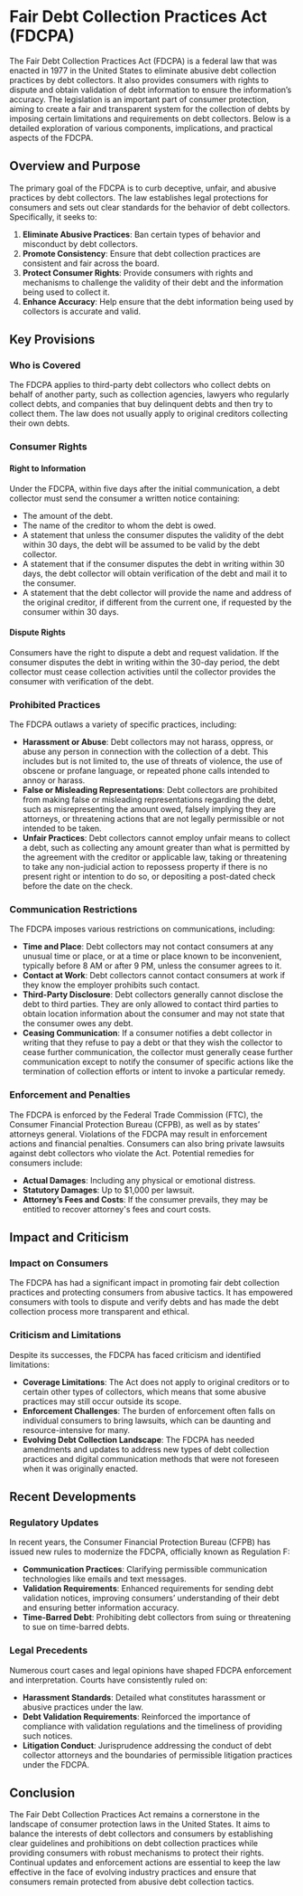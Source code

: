 # Fair Debt Collection Practices Act (FDCPA)

The Fair Debt Collection Practices Act (FDCPA) is a federal law that was enacted in 1977 in the United States to eliminate abusive debt collection practices by debt collectors. It also provides consumers with rights to dispute and obtain validation of debt information to ensure the information’s accuracy. The legislation is an important part of consumer protection, aiming to create a fair and transparent system for the collection of debts by imposing certain limitations and requirements on debt collectors. Below is a detailed exploration of various components, implications, and practical aspects of the FDCPA.

## Overview and Purpose

The primary goal of the FDCPA is to curb deceptive, unfair, and abusive practices by debt collectors. The law establishes legal protections for consumers and sets out clear standards for the behavior of debt collectors. Specifically, it seeks to:

1. **Eliminate Abusive Practices**: Ban certain types of behavior and misconduct by debt collectors.
2. **Promote Consistency**: Ensure that debt collection practices are consistent and fair across the board.
3. **Protect Consumer Rights**: Provide consumers with rights and mechanisms to challenge the validity of their debt and the information being used to collect it.
4. **Enhance Accuracy**: Help ensure that the debt information being used by collectors is accurate and valid.

## Key Provisions

### Who is Covered

The FDCPA applies to third-party debt collectors who collect debts on behalf of another party, such as collection agencies, lawyers who regularly collect debts, and companies that buy delinquent debts and then try to collect them. The law does not usually apply to original creditors collecting their own debts.

### Consumer Rights

#### Right to Information

Under the FDCPA, within five days after the initial communication, a debt collector must send the consumer a written notice containing:

- The amount of the debt.
- The name of the creditor to whom the debt is owed.
- A statement that unless the consumer disputes the validity of the debt within 30 days, the debt will be assumed to be valid by the debt collector.
- A statement that if the consumer disputes the debt in writing within 30 days, the debt collector will obtain verification of the debt and mail it to the consumer.
- A statement that the debt collector will provide the name and address of the original creditor, if different from the current one, if requested by the consumer within 30 days.

#### Dispute Rights

Consumers have the right to dispute a debt and request validation. If the consumer disputes the debt in writing within the 30-day period, the debt collector must cease collection activities until the collector provides the consumer with verification of the debt.

### Prohibited Practices

The FDCPA outlaws a variety of specific practices, including:

- **Harassment or Abuse**: Debt collectors may not harass, oppress, or abuse any person in connection with the collection of a debt. This includes but is not limited to, the use of threats of violence, the use of obscene or profane language, or repeated phone calls intended to annoy or harass.
- **False or Misleading Representations**: Debt collectors are prohibited from making false or misleading representations regarding the debt, such as misrepresenting the amount owed, falsely implying they are attorneys, or threatening actions that are not legally permissible or not intended to be taken.
- **Unfair Practices**: Debt collectors cannot employ unfair means to collect a debt, such as collecting any amount greater than what is permitted by the agreement with the creditor or applicable law, taking or threatening to take any non-judicial action to repossess property if there is no present right or intention to do so, or depositing a post-dated check before the date on the check.

### Communication Restrictions

The FDCPA imposes various restrictions on communications, including:

- **Time and Place**: Debt collectors may not contact consumers at any unusual time or place, or at a time or place known to be inconvenient, typically before 8 AM or after 9 PM, unless the consumer agrees to it.
- **Contact at Work**: Debt collectors cannot contact consumers at work if they know the employer prohibits such contact.
- **Third-Party Disclosure**: Debt collectors generally cannot disclose the debt to third parties. They are only allowed to contact third parties to obtain location information about the consumer and may not state that the consumer owes any debt.
- **Ceasing Communication**: If a consumer notifies a debt collector in writing that they refuse to pay a debt or that they wish the collector to cease further communication, the collector must generally cease further communication except to notify the consumer of specific actions like the termination of collection efforts or intent to invoke a particular remedy.

### Enforcement and Penalties

The FDCPA is enforced by the Federal Trade Commission (FTC), the Consumer Financial Protection Bureau (CFPB), as well as by states’ attorneys general. Violations of the FDCPA may result in enforcement actions and financial penalties. Consumers can also bring private lawsuits against debt collectors who violate the Act. Potential remedies for consumers include:

- **Actual Damages**: Including any physical or emotional distress.
- **Statutory Damages**: Up to $1,000 per lawsuit.
- **Attorney’s Fees and Costs**: If the consumer prevails, they may be entitled to recover attorney's fees and court costs.

## Impact and Criticism

### Impact on Consumers

The FDCPA has had a significant impact in promoting fair debt collection practices and protecting consumers from abusive tactics. It has empowered consumers with tools to dispute and verify debts and has made the debt collection process more transparent and ethical.

### Criticism and Limitations

Despite its successes, the FDCPA has faced criticism and identified limitations:

- **Coverage Limitations**: The Act does not apply to original creditors or to certain other types of collectors, which means that some abusive practices may still occur outside its scope.
- **Enforcement Challenges**: The burden of enforcement often falls on individual consumers to bring lawsuits, which can be daunting and resource-intensive for many.
- **Evolving Debt Collection Landscape**: The FDCPA has needed amendments and updates to address new types of debt collection practices and digital communication methods that were not foreseen when it was originally enacted.

## Recent Developments

### Regulatory Updates

In recent years, the Consumer Financial Protection Bureau (CFPB) has issued new rules to modernize the FDCPA, officially known as Regulation F:

- **Communication Practices**: Clarifying permissible communication technologies like emails and text messages.
- **Validation Requirements**: Enhanced requirements for sending debt validation notices, improving consumers’ understanding of their debt and ensuring better information accuracy.
- **Time-Barred Debt**: Prohibiting debt collectors from suing or threatening to sue on time-barred debts.

### Legal Precedents

Numerous court cases and legal opinions have shaped FDCPA enforcement and interpretation. Courts have consistently ruled on:

- **Harassment Standards**: Detailed what constitutes harassment or abusive practices under the law.
- **Debt Validation Requirements**: Reinforced the importance of compliance with validation regulations and the timeliness of providing such notices.
- **Litigation Conduct**: Jurisprudence addressing the conduct of debt collector attorneys and the boundaries of permissible litigation practices under the FDCPA.

## Conclusion

The Fair Debt Collection Practices Act remains a cornerstone in the landscape of consumer protection laws in the United States. It aims to balance the interests of debt collectors and consumers by establishing clear guidelines and prohibitions on debt collection practices while providing consumers with robust mechanisms to protect their rights. Continual updates and enforcement actions are essential to keep the law effective in the face of evolving industry practices and ensure that consumers remain protected from abusive debt collection tactics.